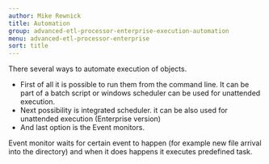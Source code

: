 ```yaml
---
author: Mike Rewnick
title: Automation
group: advanced-etl-processor-enterprise-execution-automation
menu: advanced-etl-processor-enterprise
sort: title
---
```


There several ways to automate execution of objects.

- First of all it is possible to run them from the command line. It can be part of a batch script or windows scheduler can be used for unattended execution.
- Next possibility is integrated scheduler. it can be also used for unattended execution (Enterprise version)
- And last option is the Event monitors.

Event monitor waits for certain event to happen (for example new file arrival into the directory) and when it does happens it executes predefined task.
